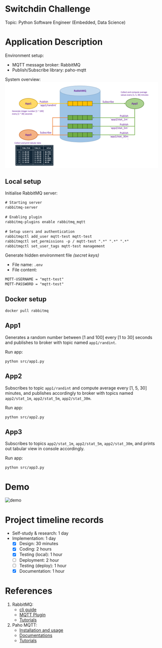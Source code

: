 # Switchdin Challenge

Topic: Python Software Engineer (Embedded, Data Science)

# Application Description

Environment setup:
* MQTT message broker: RabbitMQ
* Publish/Subscribe library: paho-mqtt

System overview:
![System overview](figures/system_overview.png)

## Local setup
Initialise RabbitMQ server:
```
# Starting server
rabbitmq-server

# Enabling plugin
rabbitmq-plugins enable rabbitmq_mqtt

# Setup users and authentication
rabbitmqctl add_user mqtt-test mqtt-test
rabbitmqctl set_permissions -p / mqtt-test ".*" ".*" ".*"
rabbitmqctl set_user_tags mqtt-test management
```

Generate hidden environment file *(secret keys)*
* File name: `.env`
* File content:
```
MQTT-USERNAME = "mqtt-test"
MQTT-PASSWORD = "mqtt-test"
```

## Docker setup
```
docker pull rabbitmq
```

## App1
Generates a random number between [1 and 100] every [1 to 30] seconds and publishes to broker with topic named `app1/randint`.

Run app:
```
python src/app1.py
```
## App2
Subscribes to topic `app1/randint` and compute average every [1, 5, 30] minutes,
and publishes accordingly to broker with topics named `app2/stat_1m`, `app2/stat_5m`, `app2/stat_30m`.

Run app:
```
python src/app2.py
```

## App3
Subscribes to topics `app2/stat_1m`, `app2/stat_5m`, `app2/stat_30m`, and prints out tabular view in console accordingly.

Run app:
```
python src/app3.py
```

# Demo
![demo](figures/demo.gif)

# Project timeline records
* Self-study & research: 1 day
* Implementation: 1 day
    * [x] Design: 30 minutes
    * [x] Coding: 2 hours
    * [x] Testing (local): 1 hour
    * [ ] Deployment: 2 hour
    * [ ] Testing (deploy): 1 hour
    * [x] Documentation: 1 hour

# References
1. RabbitMQ:
    * [cli guide](https://www.rabbitmq.com/cli.html)
    * [MQTT Plugin](https://www.rabbitmq.com/mqtt.html)
    * [Tutorials](https://www.rabbitmq.com/getstarted.html)
2. Paho MQTT:
    * [Installation and usage](https://pypi.org/project/paho-mqtt/)
    * [Documentations](https://www.eclipse.org/paho/index.php?page=clients/python/docs/index.php)
    * [Tutorials](http://www.steves-internet-guide.com/into-mqtt-python-client/)
